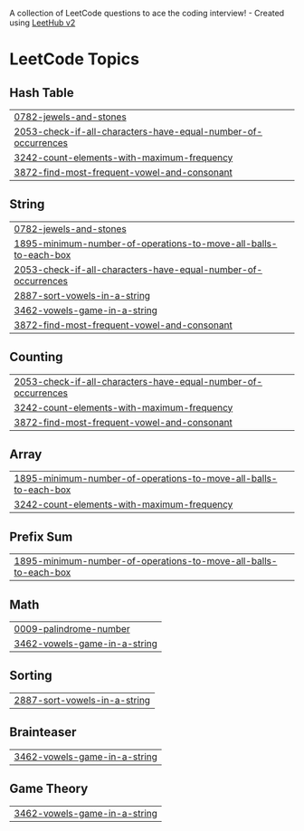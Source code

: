 A collection of LeetCode questions to ace the coding interview! - Created using [LeetHub v2](https://github.com/arunbhardwaj/LeetHub-2.0)
<!---LeetCode Topics Start-->
# LeetCode Topics
## Hash Table
|  |
| ------- |
| [0782-jewels-and-stones](https://github.com/23MH1A05M1/problems/tree/master/0782-jewels-and-stones) |
| [2053-check-if-all-characters-have-equal-number-of-occurrences](https://github.com/23MH1A05M1/problems/tree/master/2053-check-if-all-characters-have-equal-number-of-occurrences) |
| [3242-count-elements-with-maximum-frequency](https://github.com/23MH1A05M1/problems/tree/master/3242-count-elements-with-maximum-frequency) |
| [3872-find-most-frequent-vowel-and-consonant](https://github.com/23MH1A05M1/problems/tree/master/3872-find-most-frequent-vowel-and-consonant) |
## String
|  |
| ------- |
| [0782-jewels-and-stones](https://github.com/23MH1A05M1/problems/tree/master/0782-jewels-and-stones) |
| [1895-minimum-number-of-operations-to-move-all-balls-to-each-box](https://github.com/23MH1A05M1/problems/tree/master/1895-minimum-number-of-operations-to-move-all-balls-to-each-box) |
| [2053-check-if-all-characters-have-equal-number-of-occurrences](https://github.com/23MH1A05M1/problems/tree/master/2053-check-if-all-characters-have-equal-number-of-occurrences) |
| [2887-sort-vowels-in-a-string](https://github.com/23MH1A05M1/problems/tree/master/2887-sort-vowels-in-a-string) |
| [3462-vowels-game-in-a-string](https://github.com/23MH1A05M1/problems/tree/master/3462-vowels-game-in-a-string) |
| [3872-find-most-frequent-vowel-and-consonant](https://github.com/23MH1A05M1/problems/tree/master/3872-find-most-frequent-vowel-and-consonant) |
## Counting
|  |
| ------- |
| [2053-check-if-all-characters-have-equal-number-of-occurrences](https://github.com/23MH1A05M1/problems/tree/master/2053-check-if-all-characters-have-equal-number-of-occurrences) |
| [3242-count-elements-with-maximum-frequency](https://github.com/23MH1A05M1/problems/tree/master/3242-count-elements-with-maximum-frequency) |
| [3872-find-most-frequent-vowel-and-consonant](https://github.com/23MH1A05M1/problems/tree/master/3872-find-most-frequent-vowel-and-consonant) |
## Array
|  |
| ------- |
| [1895-minimum-number-of-operations-to-move-all-balls-to-each-box](https://github.com/23MH1A05M1/problems/tree/master/1895-minimum-number-of-operations-to-move-all-balls-to-each-box) |
| [3242-count-elements-with-maximum-frequency](https://github.com/23MH1A05M1/problems/tree/master/3242-count-elements-with-maximum-frequency) |
## Prefix Sum
|  |
| ------- |
| [1895-minimum-number-of-operations-to-move-all-balls-to-each-box](https://github.com/23MH1A05M1/problems/tree/master/1895-minimum-number-of-operations-to-move-all-balls-to-each-box) |
## Math
|  |
| ------- |
| [0009-palindrome-number](https://github.com/23MH1A05M1/problems/tree/master/0009-palindrome-number) |
| [3462-vowels-game-in-a-string](https://github.com/23MH1A05M1/problems/tree/master/3462-vowels-game-in-a-string) |
## Sorting
|  |
| ------- |
| [2887-sort-vowels-in-a-string](https://github.com/23MH1A05M1/problems/tree/master/2887-sort-vowels-in-a-string) |
## Brainteaser
|  |
| ------- |
| [3462-vowels-game-in-a-string](https://github.com/23MH1A05M1/problems/tree/master/3462-vowels-game-in-a-string) |
## Game Theory
|  |
| ------- |
| [3462-vowels-game-in-a-string](https://github.com/23MH1A05M1/problems/tree/master/3462-vowels-game-in-a-string) |
<!---LeetCode Topics End-->